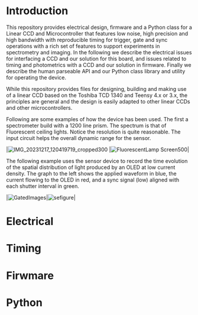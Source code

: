 


# Introduction
This repository provides electrical design, firmware and a Python class for a Linear CCD and Microcontroller that features low noise, high precision and high bandwidth with reproducible timing for trigger, gate and sync operations with a rich set of features to support experiments in spectrometry and imaging.  In the following we describe the electrical issues for interfacing a CCD and our solution for this board, and issues related to timing and photometrics with a CCD and our solution in firmware.  Finally we describe the human parseable API and our Python class library and utility for operating the device.

While this repository provides files for designing, building and making use of a linear CCD based on the Toshiba TCD 1340 and Teensy 4.x or 3.x, the principles are general and the design is easily adapted to other linear CCDs and other microcontrollers.

Following are some examples of how the device has been used.  The first a spectrometer build with a 1200 line prism.   The spectrum is that of Fluorescent ceiling lights.  Notice the  resolution is quite reasonable.  The input circuit helps the overall dynamic range for the sensor.

|![IMG_20231217_120419719_cropped300](https://github.com/drmcnelson/Linear-CCD-with-LTSpice-KiCAD-Firmware-and-Python-Library/assets/38619857/de198b21-05c3-4d13-88c1-3835d190116e) |![FluorescentLamp Screen500](https://github.com/drmcnelson/Linear-CCD-with-LTSpice-KiCAD-Firmware-and-Python-Library/assets/38619857/6d012101-5bae-4bd2-b496-b92bc3603f1b)|


The following example uses the sensor device to record the time evolution of the spatial distribution of light produced by an OLED at low current  density.   The graph to the left shows the applied waveform in blue, the current flowing to the OLED in red, and a sync signal (low) aligned with each shutter interval in green.

|![GatedImages](https://github.com/drmcnelson/Linear-CCD-with-LTSpice-KiCAD-Firmware-and-Python-Library/assets/38619857/6fe39487-f4e0-41bb-8c49-dffe6716e681)|![sefigure](https://github.com/drmcnelson/Linear-CCD-with-LTSpice-KiCAD-Firmware-and-Python-Library/assets/38619857/37f1105b-1cc1-45fa-8f51-5d2376b44fcb)|





# Electrical

# Timing

# Firwmare

# Python
